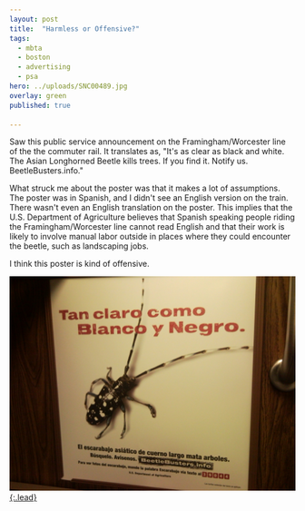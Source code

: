 ```yaml
---
layout: post
title:  "Harmless or Offensive?"
tags:
  - mbta
  - boston
  - advertising
  - psa
hero: ../uploads/SNC00489.jpg
overlay: green
published: true

---
```


Saw this public service announcement on the Framingham/Worcester line of the the commuter rail. It translates as, "It's as clear as black and white. The Asian Longhorned Beetle kills trees. If you find it. Notify us. BeetleBusters.info."

What struck me about the poster was that it makes a lot of assumptions. The poster was in Spanish, and I didn't see an English version on the train. There wasn't even an English translation on the poster. This implies that the U.S. Department of Agriculture believes that Spanish speaking people riding the Framingham/Worcester line cannot read English and that their work is likely to involve manual labor outside in places where they could encounter the beetle, such as landscaping jobs.

I think this poster is kind of offensive.

[![offensive psa?](../uploads/SNC00489.jpg){:.lead}](../uploads/SNC00489.jpg)


